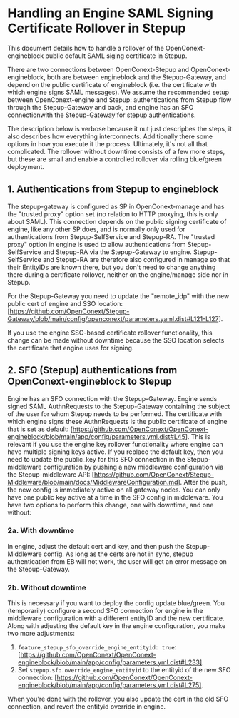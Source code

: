 # Handling an Engine SAML Signing Certificate Rollover in Stepup

This document details how to handle a rollover of the OpenConext-engineblock public default SAML siging certificate in Stepup.

There are two connections between OpenConext-Stepup and OpenConext-engineblock, both are between engineblock and the Stepup-Gateway,
and depend on the public certificate of engineblock (i.e. the certificate with which engine signs SAML messages). 
We assume the recommended setup between OpenConext-engine and Stepup: authentications from Stepup flow through the Stepup-Gateway and back, 
and engine has an SFO connectionwith the Stepup-Gateway for stepup authentications.

The description below is verbose because it nut just descripbes the steps, it also describes how everything interconnects. 
Additionally there some options in how you execute it the process. Ultimately, it's not all that complicated. 
The rollover without downtime consists of a few more steps, but these are small and enable a controlled rollover via 
rolling blue/green deployment.

## 1. Authentications from Stepup to engineblock
The stepup-gateway is configured as SP in OpenConext-manage and has the "trusted proxy" option set (no relation to HTTP proxying, 
this is only about SAML). This connection depends on the public signing certificate of engine, like any other SP does, 
and is normally only used for authentications from Stepup-SelfService and Stepup-RA. 
The "trusted proxy" option in engine is used to allow authentications from Stepup-SelfService and Stepup-RA via the Stepup-Gateway 
to engine. Stepup-SelfService and Stepup-RA are therefore also configured in manage so that their EntityIDs are known there, 
but you don't need to change anything there during a certificate rollover, neither on the engine/manage side nor in Stepup. 

For the Stepup-Gateway you need to update the "remote_idp" with the new public cert of engine and SSO location: 
[https://github.com/OpenConext/Stepup-Gateway/blob/main/config/openconext/parameters.yaml.dist#L121-L127].

If you use the engine SSO-based certificate rollover functionality, this change can be made without downtime because the 
SSO location selects the certificate that engine uses for signing.

## 2. SFO (Stepup) authentications from OpenConext-engineblock to Stepup
Engine has an SFO connection with the Stepup-Gateway. Engine sends signed SAML AuthnRequests to the Stepup-Gateway containing the 
subject of the user for whom Stepup needs to be performed. The certificate with which engine signs these AuthnRequests is the 
public certificate of engine that is set as default: 
[https://github.com/OpenConext/OpenConext-engineblock/blob/main/app/config/parameters.yml.dist#L45].
This is relevant if you use the engine key rollover functionality where engine can have multiple signing keys active. If you 
replace the default key, then you need to update the public_key for this SFO connection in the Stepup-middleware configuration by 
pushing a new middleware configuration via the Stepup-middleware API: 
[https://github.com/OpenConext/Stepup-Middleware/blob/main/docs/MiddlewareConfiguration.md].
After the push, the new config is immediately active on all gateway nodes. You can only have one public key active at a time in 
the SFO config in middleware. You have two options to perform this change, one with downtime, and one without:
### 2a. With downtime
In engine, adjust the default cert and key, and then push the Stepup-Middleware config. As long as the certs are not in sync, 
stepup authentication from EB will not work, the user will get an error message on the Stepup-Gateway.
### 2b. Without downtime
This is necessary if you want to deploy the config update blue/green. You (temporarily) configure a second SFO connection for 
engine in the middleware configuration with a different entityID and the new certificate. Along with adjusting the default key in 
the engine configuration, you make two more adjustments:

1. `feature_stepup_sfo_override_engine_entityid: true`: [https://github.com/OpenConext/OpenConext-engineblock/blob/main/app/config/parameters.yml.dist#L233].
2. Set `stepup.sfo.override_engine_entityid` to the entityid of the new SFO connection: [https://github.com/OpenConext/OpenConext-engineblock/blob/main/app/config/parameters.yml.dist#L275].

When you're done with the rollover, you also update the cert in the old SFO connection, and revert the entityid override in engine.
